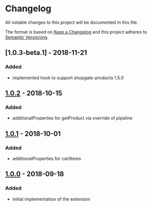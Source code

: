 # Changelog

All notable changes to this project will be documented in this file.

The format is based on [Keep a Changelog](http://keepachangelog.com/) and this project adheres to [Semantic Versioning](http://semver.org/).

## [1.0.3-beta.1] - 2018-11-21
### Added
- implemented hook to support shopgate-products 1.5.0

## [1.0.2] - 2018-10-15
### Added
- additionalProperties for getProduct via override of pipeline

## [1.0.1] - 2018-10-01
### Added
- additionalProperties for cartItems

## [1.0.0] - 2018-09-18
### Added
- Initial implementation of the extension

[1.0.3]: https://github.com/shopgate/ext-products-add-properties/compare/v1.0.2...v1.0.3
[1.0.2]: https://github.com/shopgate/ext-products-add-properties/compare/v1.0.1...v1.0.2
[1.0.1]: https://github.com/shopgate/ext-products-add-properties/compare/v1.0.0...v1.0.1
[1.0.0]: https://github.com/shopgate/ext-products-add-properties/tree/v1.0.0

